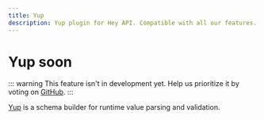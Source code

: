 ```yaml
---
title: Yup
description: Yup plugin for Hey API. Compatible with all our features.
---
```


# Yup <span data-soon>soon</span>

::: warning
This feature isn't in development yet. Help us prioritize it by voting on [GitHub](https://github.com/hey-api/openapi-ts/issues/1478).
:::

[Yup](https://github.com/jquense/yup) is a schema builder for runtime value parsing and validation.

<!--@include: ../../sponsors.md-->
